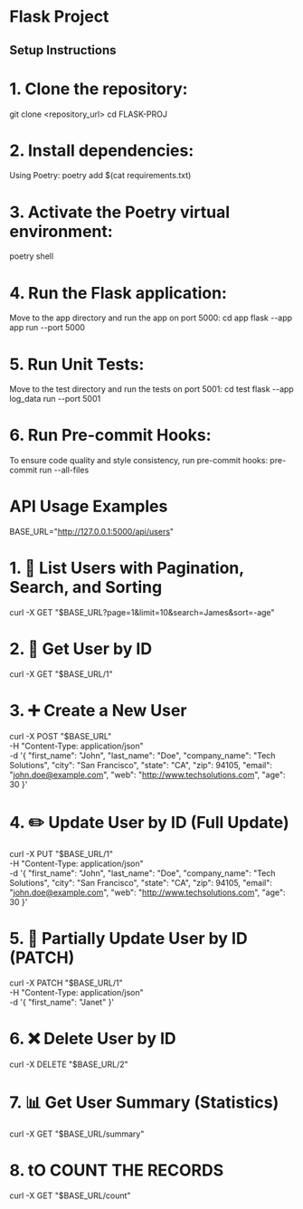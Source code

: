 # Flask Project

## Setup Instructions

# 1. Clone the repository:
git clone <repository_url> 
cd FLASK-PROJ

# 2. Install dependencies:
Using Poetry:
poetry add $(cat requirements.txt)

# 3. Activate the Poetry virtual environment:
poetry shell

# 4. Run the Flask application:
Move to the app directory and run the app on port 5000:
cd app
flask --app app run --port 5000

# 5. Run Unit Tests:
Move to the test directory and run the tests on port 5001:
cd test
flask --app log_data run --port 5001

# 6. Run Pre-commit Hooks:
To ensure code quality and style consistency, run pre-commit hooks:
pre-commit run --all-files



#  API Usage Examples

BASE_URL="http://127.0.0.1:5000/api/users"

# 1. 📝 List Users with Pagination, Search, and Sorting
curl -X GET "$BASE_URL?page=1&limit=10&search=James&sort=-age"

# 2. 👤 Get User by ID
curl -X GET "$BASE_URL/1"

# 3. ➕ Create a New User
curl -X POST "$BASE_URL" \
    -H "Content-Type: application/json" \
    -d '{
        "first_name": "John",
        "last_name": "Doe",
        "company_name": "Tech Solutions",
        "city": "San Francisco",
        "state": "CA",
        "zip": 94105,
        "email": "john.doe@example.com",
        "web": "http://www.techsolutions.com",
        "age": 30
    }'

# 4. ✏️ Update User by ID (Full Update)
curl -X PUT "$BASE_URL/1" \
    -H "Content-Type: application/json" \
    -d '{
        "first_name": "John",
        "last_name": "Doe",
        "company_name": "Tech Solutions",
        "city": "San Francisco",
        "state": "CA",
        "zip": 94105,
        "email": "john.doe@example.com",
        "web": "http://www.techsolutions.com",
        "age": 30
    }'

# 5. 🔄 Partially Update User by ID (PATCH)
curl -X PATCH "$BASE_URL/1" \
    -H "Content-Type: application/json" \
    -d '{
        "first_name": "Janet"
    }'

# 6. ❌ Delete User by ID
curl -X DELETE "$BASE_URL/2"

# 7. 📊 Get User Summary (Statistics)
curl -X GET "$BASE_URL/summary"


# 8. tO COUNT THE RECORDS
curl -X GET "$BASE_URL/count"

